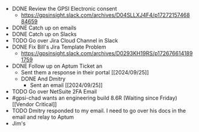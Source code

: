 - DONE Review the GPSI Electronic consent
	- https://gpsinsight.slack.com/archives/D04SLLXJ4F4/p1727215746884659
- DONE Catch up on emails
- DONE Catch up on Slacks
- TODO Go over Jira Cloud Channel in Slack
- DONE Fix Bill's Jira Template Problem
	- https://gpsinsight.slack.com/archives/D0293KH19RS/p1726766141891759
- DONE Follow up on Aptum Ticket an
	- Sent them a response in their portal [[2024/09/25]]
	- DONE And Dmitry
		- Sent an email [[2024/09/25]]
- TODO Go over NetSuite 2FA Email
- #gpsi-chad wants an engineering build 8.6R (Waiting since Friday) [[Vendor Critical]]
- TODO Dmitry responded to my email. I need to go over his docs in the email and relay to Aptum
- Jim's